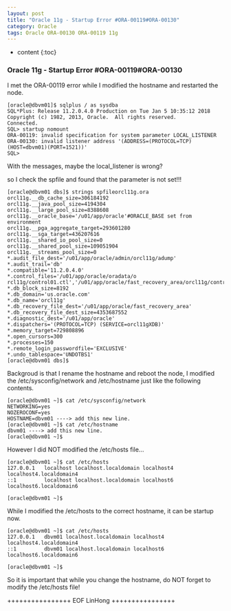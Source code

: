 ```yaml
---
layout: post
title: "Oracle 11g - Startup Error #ORA-00119#ORA-00130"
category: Oracle
tags: Oracle ORA-00130 ORA-00119 11g
---
```


* content
{:toc}


### Oracle 11g - Startup Error #ORA-00119#ORA-00130

I met the ORA-00119 error while I modified the hostname and restarted the node.

	[oracle@dbvm01]$ sqlplus / as sysdba
	SQL*Plus: Release 11.2.0.4.0 Production on Tue Jan 5 10:35:12 2018
	Copyright (c) 1982, 2013, Oracle.  All rights reserved.
	Connected.
	SQL> startup nomount
	ORA-00119: invalid specification for system parameter LOCAL_LISTENER
	ORA-00130: invalid listener address '(ADDRESS=(PROTOCOL=TCP)(HOST=dbvm01)(PORT=1521))'
	SQL>  

With the messages, maybe the local_listener is wrong?










so I check the spfile and found that the parameter is not set!!! 

	[oracle@dbvm01 dbs]$ strings spfileorcl11g.ora
	orcl11g.__db_cache_size=306184192
	orcl11g.__java_pool_size=4194304
	orcl11g.__large_pool_size=8388608
	orcl11g.__oracle_base='/u01/app/oracle'#ORACLE_BASE set from environment
	orcl11g.__pga_aggregate_target=293601280
	orcl11g.__sga_target=436207616
	orcl11g.__shared_io_pool_size=0
	orcl11g.__shared_pool_size=109051904
	orcl11g.__streams_pool_size=0
	*.audit_file_dest='/u01/app/oracle/admin/orcl11g/adump'
	*.audit_trail='db'
	*.compatible='11.2.0.4.0'
	*.control_files='/u01/app/oracle/oradata/o
	rcl11g/control01.ctl','/u01/app/oracle/fast_recovery_area/orcl11g/control02.ctl'
	*.db_block_size=8192
	*.db_domain='us.oracle.com'
	*.db_name='orcl11g'
	*.db_recovery_file_dest='/u01/app/oracle/fast_recovery_area'
	*.db_recovery_file_dest_size=4353687552
	*.diagnostic_dest='/u01/app/oracle'
	*.dispatchers='(PROTOCOL=TCP) (SERVICE=orcl11gXDB)'
	*.memory_target=729808896
	*.open_cursors=300
	*.processes=150
	*.remote_login_passwordfile='EXCLUSIVE'
	*.undo_tablespace='UNDOTBS1'
	[oracle@dbvm01 dbs]$

Backgroud is that I rename the hostname and reboot the node,
I modified the /etc/sysconfig/network and /etc/hostname just like the following contents.

	[oracle@dbvm01 ~]$ cat /etc/sysconfig/network
	NETWORKING=yes
	NOZEROCONF=yes
	HOSTNAME=dbvm01 ----> add this new line.
	[oracle@dbvm01 ~]$ cat /etc/hostname
	dbvm01 ----> add this new line.
	[oracle@dbvm01 ~]$ 

However I did NOT modified the /etc/hosts file...

	[oracle@dbvm01 ~]$ cat /etc/hosts
	127.0.0.1   localhost localhost.localdomain localhost4 localhost4.localdomain4
	::1         localhost localhost.localdomain localhost6 localhost6.localdomain6

	[oracle@dbvm01 ~]$ 

While I modified the /etc/hosts to the correct hostname, it can be startup now.	

	[oracle@dbvm01 ~]$ cat /etc/hosts
	127.0.0.1   dbvm01 localhost.localdomain localhost4 localhost4.localdomain4
	::1         dbvm01 localhost.localdomain localhost6 localhost6.localdomain6

	[oracle@dbvm01 ~]$ 
	
So it is important that while you change the hostname, do NOT forget to modify the /etc/hosts file!	
	
++++++++++++++++ EOF LinHong ++++++++++++++++	





